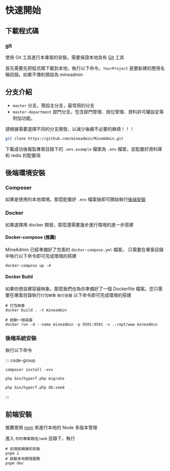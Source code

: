 # 快速開始

## 下載程式碼

### git

使用 Git 工具進行本專案的安裝。需要保證本地具有 [Git](https://git-scm.com/) 工具

首先需要先把程式碼下載到本地，執行以下命令。`YourProject` 是要新建的應用名稱目錄。如果不傳則預設為 mineadmin

## 分支介紹
- `master` 分支，預設主分支，最常用的分支
- `master-department` 部門分支，包含部門管理、崗位管理、資料許可權設定等附加功能。

請根據需要選擇不同的分支開發，以減少後續不必要的麻煩！！！

```sh [下載程式碼]
git clone https://github.com/mineadmin/MineAdmin.git
```

下載成功後複製專案目錄下的 `.env.example` 檔案為 `.env` 檔案，並配置好資料庫和 redis 的配置項

## 後端環境安裝

### Composer

如果是使用的本地環境。那麼配置好 `.env` 檔案後即可開始執行[後端安裝](#後端安裝)

### Docker

如果選擇用 docker 開發，那麼還需要幾步進行環境的進一步搭建

#### Docker-compose (推薦)

MineAdmin 已經準備好了完善的 `docker-compose.yml` 檔案，
只需要在專案目錄中執行以下命令即可完成環境的搭建


```shell
docker-compose up -d
```

#### Docker Build

如果你想自建容器映象。那麼我們也為你準備好了一個 Dockerfile 檔案。您只需要在專案目錄執行`打包映象` `執行容器` 以下命令即可完成環境的搭建

```shell
# 打包映象
docker build . -t mineadmin

# 啟動一個容器
docker run -d --name mineadmin -p 9501:9501 -v .:/opt/www mineadmin 
```

### 後端系統安裝

執行以下命令

::: code-group

```shell[重新安裝 Vendor]
composer install -vvv
```

```shell [資料表遷移]
php bin/hyperf.php migrate
```

```shell [資料填充]
php bin/hyperf.php db:seed
```

:::


## 前端安裝

推薦使用 [nvm](https://github.com/nvm-sh/nvm) 來進行本地的 Node 多版本管理

進入 `你的專案路徑/web` 目錄下，執行

```shell
# 前端依賴庫的安裝
pnpm i 
# 啟動本地開發服務
pnpm dev
```